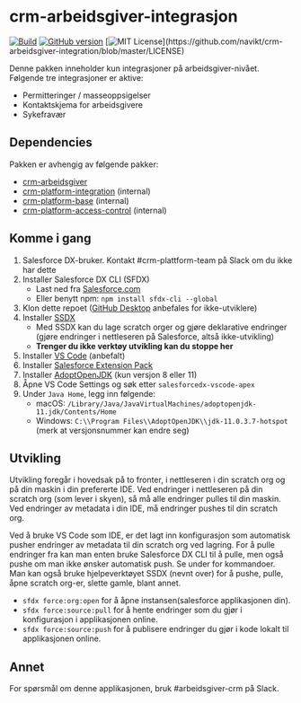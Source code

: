 # crm-arbeidsgiver-integrasjon

[![Build](https://github.com/navikt/crm-arbeidsgiver-integration/workflows/master/badge.svg)](https://github.com/navikt/crm-arbeidsgiver-integration/actions?query=workflow%3ABuild)
[![GitHub version](https://badge.fury.io/gh/navikt%2Fcrm-arbeidsgiver-integration.svg)](https://badge.fury.io/gh/navikt%2Fcrm-arbeidsgiver-integration)
[![MIT License](https://img.shields.io/apm/l/atomic-design-ui.svg?)](https://github.com/navikt/crm-arbeidsgiver-integration/blob/master/LICENSE)

Denne pakken inneholder kun integrasjoner på arbeidsgiver-nivået. Følgende tre integrasjoner er aktive:

- Permitteringer / masseoppsigelser
- Kontaktskjema for arbeidsgivere
- Sykefravær

## Dependencies

Pakken er avhengig av følgende pakker:

* [crm-arbeidsgiver](https://github.com/navikt/crm-arbeidsgiver)
* [crm-platform-integration](https://github.com/navikt/crm-platform-integration) (internal)
* [crm-platform-base](https://github.com/navikt/crm-platform-base) (internal)
* [crm-platform-access-control](https://github.com/navikt/crm-platform-access-control) (internal)

## Komme i gang

1. Salesforce DX-bruker. Kontakt #crm-plattform-team på Slack om du ikke har dette
2. Installer Salesforce DX CLI (SFDX)
	- Last ned fra [Salesforce.com](https://developer.salesforce.com/tools/sfdxcli)
    - Eller benytt npm: `npm install sfdx-cli --global`
3. Klon dette repoet ([GitHub Desktop](https://desktop.github.com) anbefales for ikke-utviklere)
4. Installer [SSDX](https://github.com/navikt/ssdx)
    - Med SSDX kan du lage scratch orger og gjøre deklarative endringer (gjøre endringer i nettleseren på Salesforce, altså ikke-utvikling)
	- **Trenger du ikke verktøy utvikling kan du stoppe her**
5. Installer [VS Code](https://code.visualstudio.com) (anbefalt)
6. Installer [Salesforce Extension Pack](https://marketplace.visualstudio.com/items?itemName=salesforce.salesforcedx-vscode)
7. Installer [AdoptOpenJDK](https://adoptopenjdk.net) (kun versjon 8 eller 11)
8. Åpne VS Code Settings og søk etter `salesforcedx-vscode-apex`
9. Under `Java Home`, legg inn følgende:
    - macOS: `/Library/Java/JavaVirtualMachines/adoptopenjdk-11.jdk/Contents/Home`
    - Windows: `C:\\Program Files\\AdoptOpenJDK\\jdk-11.0.3.7-hotspot` (merk at versjonsnummer kan endre seg)

## Utvikling

Utvikling foregår i hovedsak på to fronter, i nettleseren i din scratch org og på din maskin i din prefererte IDE. Ved endringer i nettleseren på din scratch org (som lever i skyen), så må alle endringer pulles til din maskin. Ved endringer av metadata i din IDE, må endringer pushes til din scratch org.

Ved å bruke VS Code som IDE, er det lagt inn konfigurasjon som automatisk pusher endringer av metadata til din scratch org ved lagring. For å pulle endringer fra kan man enten bruke Salesforce DX CLI til å pulle, men også pushe om man ikke ønsker automatisk push. Se under for kommandoer. Man kan også bruke hjelpeverktøyet SSDX (nevnt over) for å pushe, pulle, åpne scratch org-er, slette gamle, blant annet.

* `sfdx force:org:open` for å åpne instansen(salesforce applikasjonen din).
* `sfdx force:source:pull` for å hente endringer som du gjør i konfigurasjon i applikasjonen online.
* `sfdx force:source:push` for å publisere endringer du gjør i kode lokalt til applikasjonen online.

## Annet

For spørsmål om denne applikasjonen, bruk #arbeidsgiver-crm på Slack.
